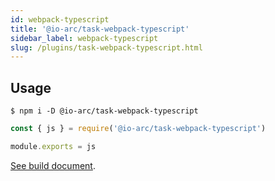 ```yaml
---
id: webpack-typescript
title: '@io-arc/task-webpack-typescript'
sidebar_label: webpack-typescript
slug: /plugins/task-webpack-typescript.html
---
```


## Usage

```shell
$ npm i -D @io-arc/task-webpack-typescript
```

```js title="webpack.config.js"
const { js } = require('@io-arc/task-webpack-typescript')

module.exports = js
```

[See build document](../../build/js.md).
